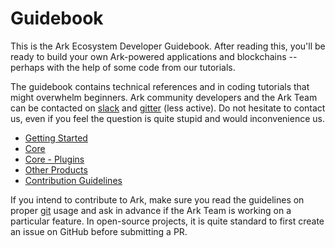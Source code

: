 # Guidebook

This is the Ark Ecosystem Developer Guidebook. After reading this, you'll be ready to build your own Ark-powered applications and blockchains -- perhaps with the help of some code from our tutorials.

The guidebook contains technical references and in coding tutorials that might overwhelm beginners. Ark community developers and the Ark Team can be contacted on [slack](https://ark.io/slack) and [gitter](https://gitter.im/ark-developers/Lobby) (less active). Do not hesitate to contact us, even if you feel the question is quite stupid and would inconvenience us.

* [Getting Started](/guidebook/developer/setup-dev-environment.html)
* [Core](/guidebook/core/)
* [Core - Plugins](/guidebook/core/plugins/)
* [Other Products](/guidebook/guides/mobile.html)
* [Contribution Guidelines](/guidebook/contribution-guidelines/)

If you intend to contribute to Ark, make sure you read the guidelines on proper [git](/guidebook/contribution-guidelines/git-commit-guidelines.md) usage and ask in advance if the Ark Team is working on a particular feature. In open-source projects, it is quite standard to first create an issue on GitHub before submitting a PR.
